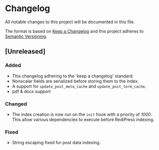 # Changelog
All notable changes to this project will be documented in this file.

The format is based on [Keep a Changelog](http://keepachangelog.com/en/1.0.0/)
and this project adheres to [Semantic Versioning](http://semver.org/spec/v2.0.0.html).

## [Unreleased]

### Added
- This changelog adhering to the 'keep a changelog' standard.
- Nonscalar fields are serialized before storing them to the index.
- A support for `update_post_meta_cache` and `update_post_term_cache`.
- pdf & docx support

### Changed
- The index creation is now run on the `init` hook with a priority of *1000*. This allow various dependencies to execute before RediPress indexing.

### Fixed
- String escaping fixed for post data indexing.
